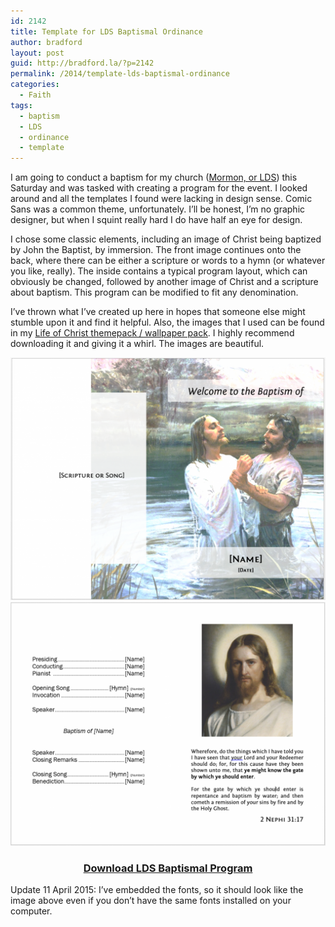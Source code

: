 ```yaml
---
id: 2142
title: Template for LDS Baptismal Ordinance
author: bradford
layout: post
guid: http://bradford.la/?p=2142
permalink: /2014/template-lds-baptismal-ordinance
categories:
  - Faith
tags:
  - baptism
  - LDS
  - ordinance
  - template
---
```

I am going to conduct a baptism for my church (<a href="http://www.mormon.org" target="_blank">Mormon, or LDS</a>) this Saturday and was tasked with creating a program for the event. I looked around and all the templates I found were lacking in design sense. Comic Sans was a common theme, unfortunately. I&#8217;ll be honest, I&#8217;m no graphic designer, but when I squint really hard I do have half an eye for design.<!--more-->

I chose some classic elements, including an image of Christ being baptized by John the Baptist, by immersion. The front image continues onto the back, where there can be either a scripture or words to a hymn (or whatever you like, really). The inside contains a typical program layout, which can obviously be changed, followed by another image of Christ and a scripture about baptism. This program can be modified to fit any denomination.

I&#8217;ve thrown what I&#8217;ve created up here in hopes that someone else might stumble upon it and find it helpful. Also, the images that I used can be found in my <a title="Life of Jesus Christ: Wallpapers and Themepack" href="https://bradford.la/life-of-jesus-christ/" target="_blank">Life of Christ themepack / wallpaper pack</a>. I highly recommend downloading it and giving it a whirl. The images are beautiful.

![Baptismal Program 1](/assets/images/posts/archive/2014/08/Baptismal-Program-1-1024x788.png)
![Baptismal Program 1](/assets/images/posts/archive/2014/08/Baptismal-Program-2-1024x792.png)

<h3 style="text-align: center;">
  <a href="https://bradford.la/assets/images/posts/archive/2014/08/LDS-Baptismal-Program.docx">Download LDS Baptismal Program</a>
</h3>

Update 11 April 2015: I&#8217;ve embedded the fonts, so it should look like the image above even if you don&#8217;t have the same fonts installed on your computer.
